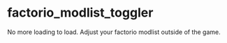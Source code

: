 # factorio_modlist_toggler
No more loading to load. Adjust your factorio modlist outside of the game.
